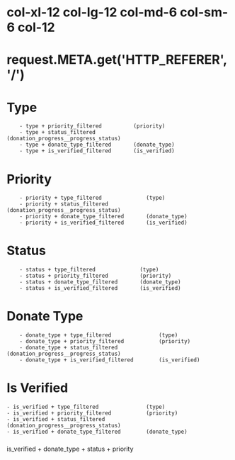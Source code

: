 # col-xl-12 col-lg-12 col-md-6 col-sm-6 col-12
# request.META.get('HTTP_REFERER', '/')
# Type
        - type + priority_filtered          (priority)
        - type + status_filtered            (donation_progress__progress_status)
        - type + donate_type_filtered       (donate_type)
        - type + is_verified_filtered       (is_verified)

# Priority
        - priority + type_filtered              (type)
        - priority + status_filtered            (donation_progress__progress_status)
        - priority + donate_type_filtered       (donate_type)
        - priority + is_verified_filtered       (is_verified)

# Status
        - status + type_filtered              (type)
        - status + priority_filtered          (priority)
        - status + donate_type_filtered       (donate_type)
        - status + is_verified_filtered       (is_verified)

# Donate Type
        - donate_type + type_filtered               (type)
        - donate_type + priority_filtered           (priority)
        - donate_type + status_filtered             (donation_progress__progress_status)
        - donate_type + is_verified_filtered        (is_verified)

# Is Verified
    - is_verified + type_filtered               (type)
    - is_verified + priority_filtered           (priority)
    - is_verified + status_filtered             (donation_progress__progress_status)
    - is_verified + donate_type_filtered        (donate_type)



###
 is_verified + donate_type + status + priority